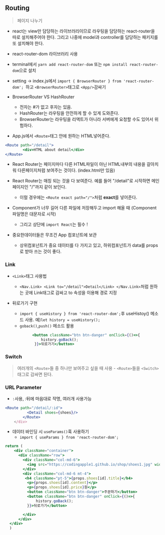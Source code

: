 ## Routing
> 페이지 나누기
- react는 view만 담당하는 라이브러리이므로 라우팅을 담당하는 react-router을 따로 설치해주어야 한다. 그리고 나중에 model과 controller를 담당하는 패키지를 또 설치해야 한다.
- react-router-dom 라이브러리 사용
- terminal에서 ```yarn add react-router-dom``` 또는 ```npm install react-router-dom```으로 설치
- setting -> index.js에서 ```import { BrowserRouter } from 'react-router-dom'; ```하고  ```<BrowserRouter>```태그로 ```<App/>```감싸기

- BrowserRouter VS HashRouter
    - 전자는 #가 없고 후자는 있음.
    - HashRouter는 라우팅을 안전하게 할 수 있게 도와준다.
    - BrowserRouter는 라우팅을 리액트가 아니라 서버에게 요청할 수도 있어서 위험하다.  

- App.js에서 ```<Route>```태그 안에 원하는 HTML넣어준다. 
```jsx
<Route path="/detail">
        <div>HTML about detail</div>
</Route>
```
- React Router는 페이지마다 다른 HTML파일이 아닌 HTML내부의 내용을 갈아치워 다른페이지처럼 보여주는 것이다. (index.html만 있음)
- React Router는 매칭 되는 것을 다 보여준다. 예를 들어 "/detail"로 시작하면 메인페이지인 "/"까지 같이 보인다.
    - 이럴 경우에는 ```<Route exact path="/">```처럼 **exact**를 넣어준다.    
    
- Component가 너무 길어 다른 파일에 저장해두고 import 해올 때 (Component파일명은 대문자로 시작)
    - 그리고 상단에 ```import React```는 필수 !
- 중요한데이터들은 무조건 App 컴포넌트에 보관
    - 상위컴포넌트가 중요 데이터를 다 가지고 있고, 하위컴포넌트가 data를 props로 받아 쓰는 것이 좋다.

### Link
- ```<Link>```태그 사용법
    - ```<Nav.Link> <Link to="/detail">Detail</Link> </Nav.Link>```처럼 원하는 곳에 Link태그로 감싸고 to 속성을 이용해 경로 지정

- 뒤로가기 구현
    - ```import { useHistory } from 'react-router-dom';```후 useHistoy() 메소드 사용. 예)```let history = useHistory();```
    - ```goback()```,```push()``` 메소드 활용
    ```jsx
             <button className="btn btn-danger" onClick={()=>{
                 history.goBack();
              }}>뒤로가기</button> 
    ```    
      
### Switch    
> 여러개의 ```<Route>```들 중 하나만 보여주고 싶을 때 사용
    - ```<Route>```들을 ```<Switch>```태그로 감싸면 된다.
    
### URL Parameter
- ```:```사용, :뒤에 마음대로 작명, 여러개 사용가능
```jsx
<Route path="/detail/:id">
          <Detail shoes={shoes}/>
        </Route>
    </div>
```    
- 데이터 바인딩 시 ```useParams()```훅 사용하기
    - ```import { useParams } from 'react-router-dom';```
```jsx
return (
    <div className="container">
      <div className="row">
        <div className="col-md-6">
          <img src="https://codingapple1.github.io/shop/shoes1.jpg" width="100%" />
        </div>
        <div className="col-md-6 mt-4">
         <h4 className="pt-5">{props.shoes[id].title}</h4>
          <p>{props.shoes[id].content}</p>
          <p>{props.shoes[id].price}원</p>
          <button className="btn btn-danger">주문하기</button> 
          <button className="btn btn-danger" onClick={()=>{
              history.goBack();
          }}>뒤로가기</button> 

        </div>
      </div>
  </div>  
  )
```  
